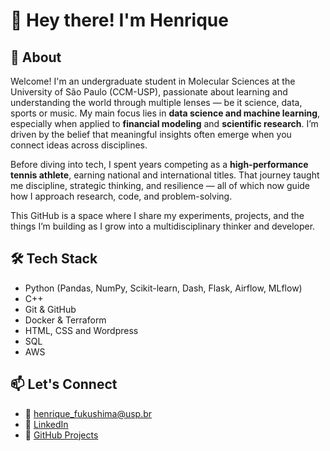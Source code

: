 # 👋 Hey there! I'm Henrique

## 🧠 About 

Welcome! I'm an undergraduate student in Molecular Sciences at the University of São Paulo (CCM-USP), passionate about learning and understanding the world through multiple lenses — be it science, data, sports or music. My main focus lies in **data science and machine learning**, especially when applied to **financial modeling** and **scientific research**. I’m driven by the belief that meaningful insights often emerge when you connect ideas across disciplines.

Before diving into tech, I spent years competing as a **high-performance tennis athlete**, earning national and international titles. That journey taught me discipline, strategic thinking, and resilience — all of which now guide how I approach research, code, and problem-solving.

This GitHub is a space where I share my experiments, projects, and the things I’m building as I grow into a multidisciplinary thinker and developer.

## 🛠️ Tech Stack
- Python (Pandas, NumPy, Scikit-learn, Dash, Flask, Airflow, MLflow)
- C++
- Git & GitHub
- Docker & Terraform
- HTML, CSS and Wordpress
- SQL
- AWS

## 📫 Let's Connect

- 📧 [henrique_fukushima@usp.br](mailto:henrique_fukushima@usp.br)
- 🔗 [LinkedIn](https://www.linkedin.com/in/henrique-fukushima)
- 🧠 [GitHub Projects](https://github.com/henriquefukushima)
